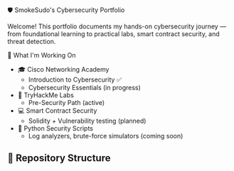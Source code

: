 🛡 SmokeSudo's Cybersecurity Portfolio

Welcome! This portfolio documents my hands-on cybersecurity journey — from foundational learning to practical labs, smart contract security, and threat detection.

🧭 What I'm Working On

- 🎓 Cisco Networking Academy
  - Introduction to Cybersecurity ✅
  - Cybersecurity Essentials (in progress)
- 🧪 TryHackMe Labs
  - Pre-Security Path (active)
- 💻 Smart Contract Security
  - Solidity + Vulnerability testing (planned)
- 🐍 Python Security Scripts
  - Log analyzers, brute-force simulators (coming soon)

## 📁 Repository Structure
